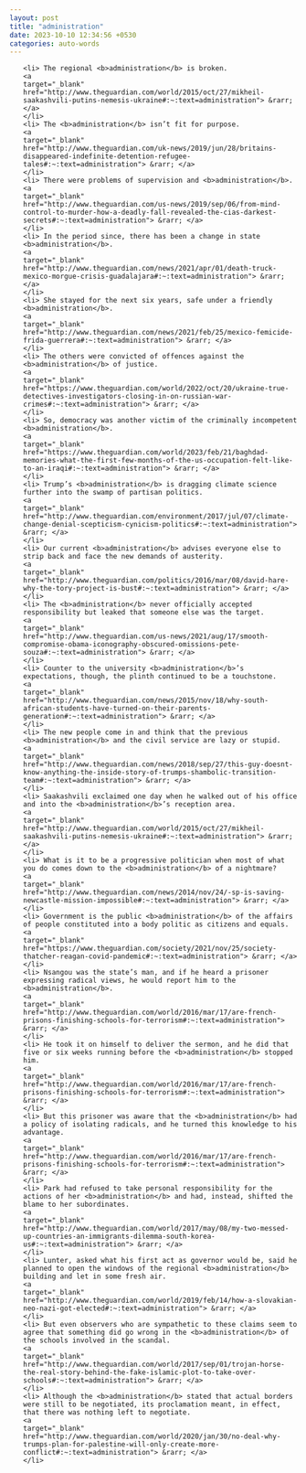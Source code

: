 ```yaml
---
layout: post
title: "administration"
date: 2023-10-10 12:34:56 +0530
categories: auto-words
---
```

<ol>

    <li> The regional <b>administration</b> is broken.
    <a 
    target="_blank" 
    href="http://www.theguardian.com/world/2015/oct/27/mikheil-saakashvili-putins-nemesis-ukraine#:~:text=administration"> &rarr; </a>
    </li>
    <li> The <b>administration</b> isn’t fit for purpose.
    <a 
    target="_blank" 
    href="http://www.theguardian.com/uk-news/2019/jun/28/britains-disappeared-indefinite-detention-refugee-tales#:~:text=administration"> &rarr; </a>
    </li>
    <li> There were problems of supervision and <b>administration</b>.
    <a 
    target="_blank" 
    href="http://www.theguardian.com/us-news/2019/sep/06/from-mind-control-to-murder-how-a-deadly-fall-revealed-the-cias-darkest-secrets#:~:text=administration"> &rarr; </a>
    </li>
    <li> In the period since, there has been a change in state <b>administration</b>.
    <a 
    target="_blank" 
    href="http://www.theguardian.com/news/2021/apr/01/death-truck-mexico-morgue-crisis-guadalajara#:~:text=administration"> &rarr; </a>
    </li>
    <li> She stayed for the next six years, safe under a friendly <b>administration</b>.
    <a 
    target="_blank" 
    href="http://www.theguardian.com/news/2021/feb/25/mexico-femicide-frida-guerrera#:~:text=administration"> &rarr; </a>
    </li>
    <li> The others were convicted of offences against the <b>administration</b> of justice.
    <a 
    target="_blank" 
    href="https://www.theguardian.com/world/2022/oct/20/ukraine-true-detectives-investigators-closing-in-on-russian-war-crimes#:~:text=administration"> &rarr; </a>
    </li>
    <li> So, democracy was another victim of the criminally incompetent <b>administration</b>.
    <a 
    target="_blank" 
    href="https://www.theguardian.com/world/2023/feb/21/baghdad-memories-what-the-first-few-months-of-the-us-occupation-felt-like-to-an-iraqi#:~:text=administration"> &rarr; </a>
    </li>
    <li> Trump’s <b>administration</b> is dragging climate science further into the swamp of partisan politics.
    <a 
    target="_blank" 
    href="http://www.theguardian.com/environment/2017/jul/07/climate-change-denial-scepticism-cynicism-politics#:~:text=administration"> &rarr; </a>
    </li>
    <li> Our current <b>administration</b> advises everyone else to strip back and face the new demands of austerity.
    <a 
    target="_blank" 
    href="http://www.theguardian.com/politics/2016/mar/08/david-hare-why-the-tory-project-is-bust#:~:text=administration"> &rarr; </a>
    </li>
    <li> The <b>administration</b> never officially accepted responsibility but leaked that someone else was the target.
    <a 
    target="_blank" 
    href="http://www.theguardian.com/us-news/2021/aug/17/smooth-compromise-obama-iconography-obscured-omissions-pete-souza#:~:text=administration"> &rarr; </a>
    </li>
    <li> Counter to the university <b>administration</b>’s expectations, though, the plinth continued to be a touchstone.
    <a 
    target="_blank" 
    href="http://www.theguardian.com/news/2015/nov/18/why-south-african-students-have-turned-on-their-parents-generation#:~:text=administration"> &rarr; </a>
    </li>
    <li> The new people come in and think that the previous <b>administration</b> and the civil service are lazy or stupid.
    <a 
    target="_blank" 
    href="http://www.theguardian.com/news/2018/sep/27/this-guy-doesnt-know-anything-the-inside-story-of-trumps-shambolic-transition-team#:~:text=administration"> &rarr; </a>
    </li>
    <li> Saakashvili exclaimed one day when he walked out of his office and into the <b>administration</b>’s reception area.
    <a 
    target="_blank" 
    href="http://www.theguardian.com/world/2015/oct/27/mikheil-saakashvili-putins-nemesis-ukraine#:~:text=administration"> &rarr; </a>
    </li>
    <li> What is it to be a progressive politician when most of what you do comes down to the <b>administration</b> of a nightmare?
    <a 
    target="_blank" 
    href="http://www.theguardian.com/news/2014/nov/24/-sp-is-saving-newcastle-mission-impossible#:~:text=administration"> &rarr; </a>
    </li>
    <li> Government is the public <b>administration</b> of the affairs of people constituted into a body politic as citizens and equals.
    <a 
    target="_blank" 
    href="https://www.theguardian.com/society/2021/nov/25/society-thatcher-reagan-covid-pandemic#:~:text=administration"> &rarr; </a>
    </li>
    <li> Nsangou was the state’s man, and if he heard a prisoner expressing radical views, he would report him to the <b>administration</b>.
    <a 
    target="_blank" 
    href="http://www.theguardian.com/world/2016/mar/17/are-french-prisons-finishing-schools-for-terrorism#:~:text=administration"> &rarr; </a>
    </li>
    <li> He took it on himself to deliver the sermon, and he did that five or six weeks running before the <b>administration</b> stopped him.
    <a 
    target="_blank" 
    href="http://www.theguardian.com/world/2016/mar/17/are-french-prisons-finishing-schools-for-terrorism#:~:text=administration"> &rarr; </a>
    </li>
    <li> But this prisoner was aware that the <b>administration</b> had a policy of isolating radicals, and he turned this knowledge to his advantage.
    <a 
    target="_blank" 
    href="http://www.theguardian.com/world/2016/mar/17/are-french-prisons-finishing-schools-for-terrorism#:~:text=administration"> &rarr; </a>
    </li>
    <li> Park had refused to take personal responsibility for the actions of her <b>administration</b> and had, instead, shifted the blame to her subordinates.
    <a 
    target="_blank" 
    href="http://www.theguardian.com/world/2017/may/08/my-two-messed-up-countries-an-immigrants-dilemma-south-korea-us#:~:text=administration"> &rarr; </a>
    </li>
    <li> Lunter, asked what his first act as governor would be, said he planned to open the windows of the regional <b>administration</b> building and let in some fresh air.
    <a 
    target="_blank" 
    href="http://www.theguardian.com/world/2019/feb/14/how-a-slovakian-neo-nazi-got-elected#:~:text=administration"> &rarr; </a>
    </li>
    <li> But even observers who are sympathetic to these claims seem to agree that something did go wrong in the <b>administration</b> of the schools involved in the scandal.
    <a 
    target="_blank" 
    href="http://www.theguardian.com/world/2017/sep/01/trojan-horse-the-real-story-behind-the-fake-islamic-plot-to-take-over-schools#:~:text=administration"> &rarr; </a>
    </li>
    <li> Although the <b>administration</b> stated that actual borders were still to be negotiated, its proclamation meant, in effect, that there was nothing left to negotiate.
    <a 
    target="_blank" 
    href="http://www.theguardian.com/world/2020/jan/30/no-deal-why-trumps-plan-for-palestine-will-only-create-more-conflict#:~:text=administration"> &rarr; </a>
    </li>